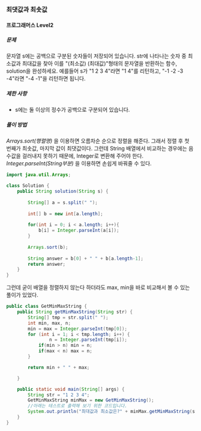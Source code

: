 ### 최댓값과 최솟값

#### 프로그래머스 Level2

##### 문제
문자열 s에는 공백으로 구분된 숫자들이 저장되어 있습니다. str에 나타나는 숫자 중 최소값과 최대값을 찾아 이를 "(최소값) (최대값)"형태의 문자열을 반환하는 함수, solution을 완성하세요.
예를들어 s가 "1 2 3 4"라면 "1 4"를 리턴하고, "-1 -2 -3 -4"라면 "-4 -1"을 리턴하면 됩니다.

##### 제한 사항
- s에는 둘 이상의 정수가 공백으로 구분되어 있습니다.

##### 풀이 방법
*Arrays.sort(행렬명)* 을 이용하면 오름차순 순으로 정렬을 해준다. 그래서 정렬 후 첫 번째가 최솟값, 마지막 값이 최댓값이다. 그런데 String 배열에서 비교하는 경우에는 음수값을 걸러내지 못하기 때문에, Integer로 변환해 주어야 한다. *Integer.parseInt(String부분)* 을 이용하면 손쉽게 바꿔줄 수 있다.

```java
import java.util.Arrays;

class Solution {
    public String solution(String s) {
        
        String[] a = s.split(" ");
        
        int[] b = new int[a.length];
        
        for(int i = 0; i < a.length; i++){
            b[i] = Integer.parseInt(a[i]);
        }
        
        Arrays.sort(b);
        
        String answer = b[0] + " " + b[a.length-1];
        return answer;
    }
}
```

그런데 굳이 배열을 정렬하지 않는다 하더라도 max, min을 바로 비교해서 볼 수 있는 풀이가 있었다.

```java
public class GetMinMaxString {
    public String getMinMaxString(String str) {
        String[] tmp = str.split(" ");
        int min, max, n;
        min = max = Integer.parseInt(tmp[0]);
        for (int i = 1; i < tmp.length; i++) {
                n = Integer.parseInt(tmp[i]);
            if(min > n) min = n;
            if(max < n) max = n;
        }

        return min + " " + max;

    }

    public static void main(String[] args) {
        String str = "1 2 3 4";
        GetMinMaxString minMax = new GetMinMaxString();
        //아래는 테스트로 출력해 보기 위한 코드입니다.
        System.out.println("최대값과 최소값은?" + minMax.getMinMaxString(str));
    }
}
```